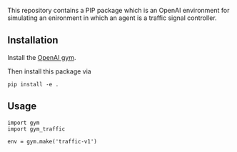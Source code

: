 This repository contains a PIP package which is an OpenAI environment for
simulating an enironment in which an agent is a traffic signal controller.


## Installation

Install the [OpenAI gym](https://gym.openai.com/docs/).

Then install this package via

```
pip install -e .
```

## Usage

```
import gym
import gym_traffic

env = gym.make('traffic-v1')
```

